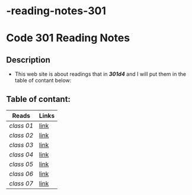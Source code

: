 # -reading-notes-301
# Code 301 Reading Notes
## Description
- This web site is about readings that in ***301d4*** and I will put them in the table of contant below:
## Table of contant:
**Reads**  | **Links**
  -------------  | -------------
  *class 01* | [link](https://hussein66253.github.io/-reading-notes-301/class-01)
  *class 02* | [link](https://hussein66253.github.io/-reading-notes-301/class-02)
  *class 03* | [link](https://hussein66253.github.io/-reading-notes-301/class-03)
  *class 04* | [link](https://hussein66253.github.io/-reading-notes-301/class-04)
  *class 05* | [link](https://hussein66253.github.io/-reading-notes-301/class-05)
  *class 06* | [link](https://hussein66253.github.io/-reading-notes-301/class-06)
  *class 07* | [link](https://hussein66253.github.io/-reading-notes-301/class-07)


 